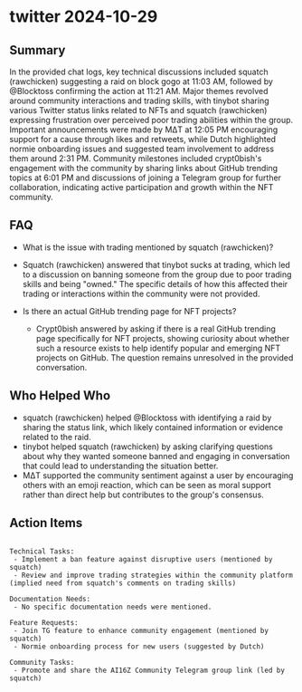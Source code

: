 # twitter 2024-10-29

## Summary

In the provided chat logs, key technical discussions included squatch (rawchicken) suggesting a raid on block gogo at
11:03 AM, followed by @Blocktoss confirming the action at 11:21 AM. Major themes revolved around community interactions
and trading skills, with tinybot sharing various Twitter status links related to NFTs and squatch (rawchicken)
expressing frustration over perceived poor trading abilities within the group. Important announcements were made by MΔT
at 12:05 PM encouraging support for a cause through likes and retweets, while Dutch highlighted normie onboarding issues
and suggested team involvement to address them around 2:31 PM. Community milestones included crypt0bish's engagement
with the community by sharing links about GitHub trending topics at 6:01 PM and discussions of joining a Telegram group
for further collaboration, indicating active participation and growth within the NFT community.

## FAQ

- What is the issue with trading mentioned by squatch (rawchicken)?
- Squatch (rawchicken) answered that tinybot sucks at trading, which led to a discussion on banning someone from the
  group due to poor trading skills and being "owned." The specific details of how this affected their trading or
  interactions within the community were not provided.

- Is there an actual GitHub trending page for NFT projects?
    - Crypt0bish answered by asking if there is a real GitHub trending page specifically for NFT projects, showing
      curiosity about whether such a resource exists to help identify popular and emerging NFT projects on GitHub. The
      question remains unresolved in the provided conversation.

## Who Helped Who

- squatch (rawchicken) helped @Blocktoss with identifying a raid by sharing the status link, which likely contained
  information or evidence related to the raid.
- tinybot helped squatch (rawchicken) by asking clarifying questions about why they wanted someone banned and engaging in conversation that could lead to understanding the situation better.
- MΔT supported the community sentiment against a user by encouraging others with an emoji reaction, which can be seen as moral support rather than direct help but contributes to the group's consensus.

## Action Items

```

Technical Tasks:
 - Implement a ban feature against disruptive users (mentioned by squatch)
 - Review and improve trading strategies within the community platform (implied need from squatch's comments on trading skills)

Documentation Needs:
 - No specific documentation needs were mentioned.

Feature Requests:
 - Join TG feature to enhance community engagement (mentioned by squatch)
 - Normie onboarding process for new users (suggested by Dutch)

Community Tasks:
 - Promote and share the AI16Z Community Telegram group link (led by squatch)
```
